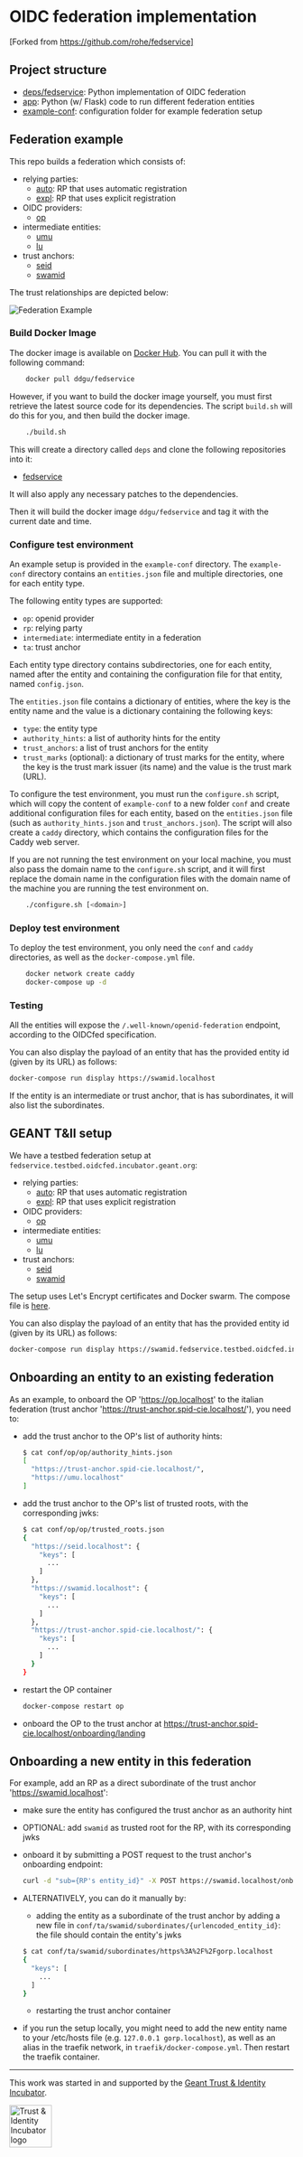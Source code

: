 # OIDC federation implementation

[Forked from https://github.com/rohe/fedservice]

## Project structure

- [deps/fedservice](deps/fedservice): Python implementation of OIDC federation
- [app](app): Python (w/ Flask) code to run different federation entities
- [example-conf](example-conf): configuration folder for example federation setup

## Federation example

This repo builds a federation which consists of:

- relying parties:
  - [auto](https://auto.localhost): RP that uses automatic registration
  - [expl](https://expl.localhost): RP that uses explicit registration
- OIDC providers:
  - [op](https://op.localhost)
- intermediate entities:
  - [umu](https://umu.localhost)
  - [lu](https://lu.localhost)
- trust anchors:
  - [seid](https://seid.localhost)
  - [swamid](https://swamid.localhost)

The trust relationships are depicted below:

![Federation Example](FederationExample.jpg "Federation example")

### Build Docker Image

The docker image is available on [Docker Hub](https://hub.docker.com/r/ddgu/fedservice/). You can pull it with the following command:

```bash
    docker pull ddgu/fedservice
```

However, if you want to build the docker image yourself, you must first retrieve the latest source code for its dependencies. The script `build.sh` will do this for you, and then build the docker image.

```bash
    ./build.sh
```

This will create a directory called `deps` and clone the following repositories into it:

* [fedservice](https://github.com/rohe/fedservice)

It will also apply any necessary patches to the dependencies.

Then it will build the docker image `ddgu/fedservice` and tag it with the current date and time.

### Configure test environment

An example setup is provided in the `example-conf` directory. The `example-conf` directory contains an `entities.json` file and multiple directories, one for each entity type.

The following entity types are supported:

* `op`: openid provider
* `rp`: relying party
* `intermediate`: intermediate entity in a federation
* `ta`: trust anchor

Each entity type directory contains subdirectories, one for each entity, named after the entity and containing the configuration file for that entity, named `config.json`.

The `entities.json` file contains a dictionary of entities, where the key is the entity name and the value is a dictionary containing the following keys:

* `type`: the entity type
* `authority_hints`: a list of authority hints for the entity
* `trust_anchors`: a list of trust anchors for the entity
* `trust_marks` (optional): a dictionary of trust marks for the entity, where the key is the trust mark issuer (its name) and the value is the trust mark (URL).

To configure the test environment, you must run the `configure.sh` script, which will copy the content of `example-conf` to a new folder `conf` and create additional configuration files for each entity, based on the `entities.json` file (such as `authority_hints.json` and `trust_anchors.json`). The script will also create a `caddy` directory, which contains the configuration files for the Caddy web server.

If you are not running the test environment on your local machine, you must also pass the domain name to the `configure.sh` script, and it will first replace the domain name in the configuration files with the domain name of the machine you are running the test environment on.

```bash
    ./configure.sh [<domain>]
```

### Deploy test environment

To deploy the test environment, you only need the `conf` and `caddy` directories, as well as the `docker-compose.yml` file.

```bash
    docker network create caddy
    docker-compose up -d
```

### Testing

All the entities will expose the `/.well-known/openid-federation` endpoint, according to the OIDCfed specification.

You can also display the payload of an entity that has the provided entity id (given by its URL) as follows:

```bash
docker-compose run display https://swamid.localhost
```

If the entity is an intermediate or trust anchor, that is has subordinates, it will also list the subordinates.

## GEANT T&II setup

We have a testbed federation setup at `fedservice.testbed.oidcfed.incubator.geant.org`:

- relying parties:
  - [auto](https://auto.fedservice.testbed.oidcfed.incubator.geant.org): RP that uses automatic registration
  - [expl](https://expl.fedservice.testbed.oidcfed.incubator.geant.org): RP that uses explicit registration
- OIDC providers:
  - [op](https://op.fedservice.testbed.oidcfed.incubator.geant.org)
- intermediate entities:
  - [umu](https://umu.fedservice.testbed.oidcfed.incubator.geant.org)
  - [lu](https://lu.fedservice.testbed.oidcfed.incubator.geant.org)
- trust anchors:
  - [seid](https://seid.fedservice.testbed.oidcfed.incubator.geant.org)
  - [swamid](https://swamid.fedservice.testbed.oidcfed.incubator.geant.org)

The setup uses Let's Encrypt certificates and Docker swarm. The compose file is [here](docker-compose.tii.yml).

You can also display the payload of an entity that has the provided entity id (given by its URL) as follows:

```bash
docker-compose run display https://swamid.fedservice.testbed.oidcfed.incubator.geant.org
```

## Onboarding an entity to an existing federation

As an example, to onboard the OP 'https://op.localhost' to the italian federation (trust anchor 'https://trust-anchor.spid-cie.localhost/'), you need to:

- add the trust anchor to the OP's list of authority hints:

  ```bash
  $ cat conf/op/op/authority_hints.json
  [
    "https://trust-anchor.spid-cie.localhost/",
    "https://umu.localhost"
  ]
  ```

- add the trust anchor to the OP's list of trusted roots, with the corresponding jwks:

  ```bash
  $ cat conf/op/op/trusted_roots.json
  {
    "https://seid.localhost": {
      "keys": [
        ...
      ]
    },
    "https://swamid.localhost": {
      "keys": [
        ...
      ]
    },
    "https://trust-anchor.spid-cie.localhost/": {
      "keys": [
        ...
      ]
    }
  }
  ```

- restart the OP container
  ```bash
  docker-compose restart op
  ```
- onboard the OP to the trust anchor at https://trust-anchor.spid-cie.localhost/onboarding/landing

## Onboarding a new entity in this federation

For example, add an RP as a direct subordinate of the trust anchor 'https://swamid.localhost':

- make sure the entity has configured the trust anchor as an authority hint
- OPTIONAL: add `swamid` as trusted root for the RP, with its corresponding jwks
- onboard it by submitting a POST request to the trust anchor's onboarding endpoint:
  ```bash
  curl -d "sub={RP's entity_id}" -X POST https://swamid.localhost/onboarding
  ```

- ALTERNATIVELY, you can do it manually by:
  - adding the entity as a subordinate of the trust anchor by adding a new file in `conf/ta/swamid/subordinates/{urlencoded_entity_id}`: the file should contain the entity's jwks

  ```bash
  $ cat conf/ta/swamid/subordinates/https%3A%2F%2Fgorp.localhost
  {
    "keys": [
      ...
    ]
  }
  ```
  - restarting the trust anchor container

- if you run the setup locally, you might need to add the new entity name to your /etc/hosts file (e.g. `127.0.0.1 gorp.localhost`), as well as an alias in the traefik network, in `traefik/docker-compose.yml`. Then restart the traefik container.

----

This work was started in and supported by the
[Geant Trust & Identity Incubator](https://connect.geant.org/trust-and-identity-incubator).

<img src="https://wiki.geant.org/download/attachments/120500419/incubator_logo.jpg" alt="Trust & Identity Incubator logo" height="75"/>
